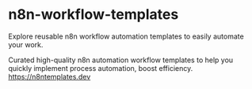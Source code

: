 # n8n-workflow-templates
Explore reusable n8n workflow automation templates to easily automate your work.


Curated high-quality n8n automation workflow templates to help you quickly implement process automation, boost efficiency.
https://n8ntemplates.dev

